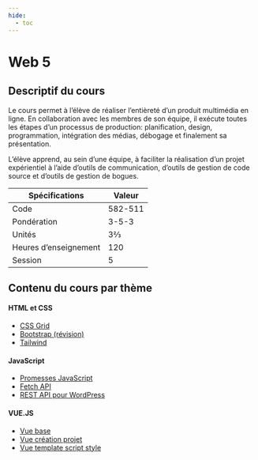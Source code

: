 ```yaml
---
hide:
  - toc
---
```



# Web 5

## Descriptif du cours

Le cours permet à l’élève de réaliser l’entièreté d’un produit multimédia en ligne. En collaboration avec les membres de son équipe, il exécute toutes les étapes d’un processus de production: planification, design, programmation, intégration des médias, débogage et finalement sa présentation.

L’élève apprend, au sein d’une équipe, à faciliter la réalisation d’un projet expérientiel à l’aide d’outils de communication, d’outils de gestion de code source et d’outils de gestion de bogues.

| Spécifications        | Valeur  |
| --------------------- | ------- |
| Code                  | 582-511 |
| Pondération           | 3-5-3   |
| Unités                | 3⅔      |
| Heures d’enseignement | 120     |
| Session               | 5       |



## Contenu du cours par thème

#### HTML et CSS
* [CSS Grid](#)
* [Bootstrap (révision)](#)
* [Tailwind](#)

#### JavaScript
* [Promesses JavaScript](#)
* [Fetch API](#)
* [REST API pour WordPress](#)

#### VUE.JS
* [Vue base](./vue/index.html)
* [Vue création projet](./vue/creation-projet.html)
* [Vue template script style](./vue/template-script-style.html)
